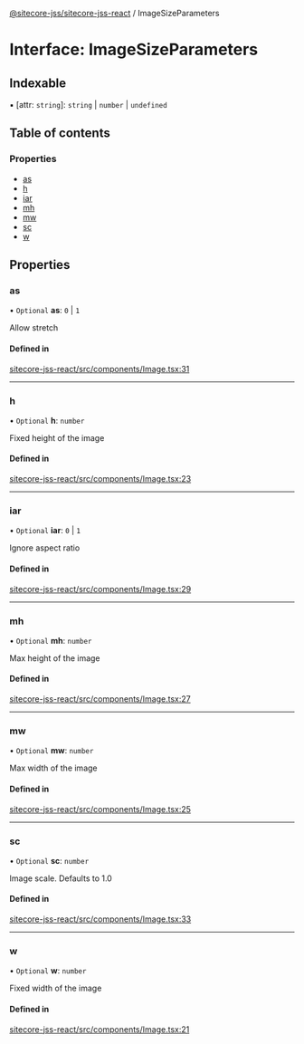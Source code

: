 [@sitecore-jss/sitecore-jss-react](../README.md) / ImageSizeParameters

# Interface: ImageSizeParameters

## Indexable

▪ [attr: `string`]: `string` \| `number` \| `undefined`

## Table of contents

### Properties

- [as](ImageSizeParameters.md#as)
- [h](ImageSizeParameters.md#h)
- [iar](ImageSizeParameters.md#iar)
- [mh](ImageSizeParameters.md#mh)
- [mw](ImageSizeParameters.md#mw)
- [sc](ImageSizeParameters.md#sc)
- [w](ImageSizeParameters.md#w)

## Properties

### as

• `Optional` **as**: ``0`` \| ``1``

Allow stretch

#### Defined in

[sitecore-jss-react/src/components/Image.tsx:31](https://github.com/Sitecore/jss/blob/e853e9616/packages/sitecore-jss-react/src/components/Image.tsx#L31)

___

### h

• `Optional` **h**: `number`

Fixed height of the image

#### Defined in

[sitecore-jss-react/src/components/Image.tsx:23](https://github.com/Sitecore/jss/blob/e853e9616/packages/sitecore-jss-react/src/components/Image.tsx#L23)

___

### iar

• `Optional` **iar**: ``0`` \| ``1``

Ignore aspect ratio

#### Defined in

[sitecore-jss-react/src/components/Image.tsx:29](https://github.com/Sitecore/jss/blob/e853e9616/packages/sitecore-jss-react/src/components/Image.tsx#L29)

___

### mh

• `Optional` **mh**: `number`

Max height of the image

#### Defined in

[sitecore-jss-react/src/components/Image.tsx:27](https://github.com/Sitecore/jss/blob/e853e9616/packages/sitecore-jss-react/src/components/Image.tsx#L27)

___

### mw

• `Optional` **mw**: `number`

Max width of the image

#### Defined in

[sitecore-jss-react/src/components/Image.tsx:25](https://github.com/Sitecore/jss/blob/e853e9616/packages/sitecore-jss-react/src/components/Image.tsx#L25)

___

### sc

• `Optional` **sc**: `number`

Image scale. Defaults to 1.0

#### Defined in

[sitecore-jss-react/src/components/Image.tsx:33](https://github.com/Sitecore/jss/blob/e853e9616/packages/sitecore-jss-react/src/components/Image.tsx#L33)

___

### w

• `Optional` **w**: `number`

Fixed width of the image

#### Defined in

[sitecore-jss-react/src/components/Image.tsx:21](https://github.com/Sitecore/jss/blob/e853e9616/packages/sitecore-jss-react/src/components/Image.tsx#L21)

